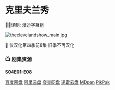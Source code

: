 # 克里夫兰秀

✍🏻译制: 漫迪字幕组

![theclevelandshow_main.jpg](theclevelandshow_main.jpg)

<aside>
🐻 仅汉化第四季前8集 旧季不再汉化

</aside>

### 📺 剧集资源

**S04E01-E08**

[百度网盘](https://pan.baidu.com/s/1AscfkFfJp09_SNFJKVcrrw?pwd=11wx)  [阿里云盘](https://www.aliyundrive.com/s/DbaZx8bUreu)  [夸克网盘](https://pan.quark.cn/s/ee733956c30d)  [迅雷云盘](https://pan.xunlei.com/s/VNnhMIvfINhdSmIIz38Zb5XjA1?pwd=ika8#)  [MDpan](https://pan.mdsub.top/%E5%85%8B%E9%87%8C%E5%A4%AB%E5%85%B0%E7%A7%80)  [PikPak](https://mypikpak.com/s/VNnlsAA9Aq_s13xzv-VN27I2o1)